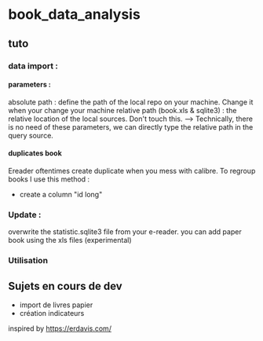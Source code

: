 # book_data_analysis



## tuto

### data import : 

#### parameters :
absolute path : define the path of the local repo on your machine. Change it when your change your machine
relative path (book.xls & sqlite3) : the relative location of the local sources. Don't touch this. --> Technically, there is no need of these parameters, we can directly type the relative path in the query source.

#### duplicates book
Ereader oftentimes create duplicate when you mess with calibre.
To regroup books I use this method : 
* create a column "id long"

### Update : 
overwrite the statistic.sqlite3 file from your e-reader.
you can add paper book using the xls files (experimental)

### Utilisation 

## Sujets en cours de dev
* import de livres papier
* création indicateurs


inspired by https://erdavis.com/
